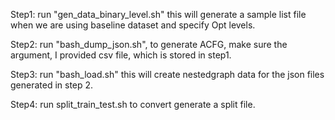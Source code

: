 
Step1: run "gen_data_binary_level.sh" this will generate a sample list file when we are using baseline dataset and specify Opt levels.

Step2: run "bash_dump_json.sh", to generate ACFG, make sure the argument, I provided csv file, which is stored in step1.

Step3: run "bash_load.sh" this will create nestedgraph data for the json files generated in step 2.

Step4: run split_train_test.sh to convert generate a split file.
